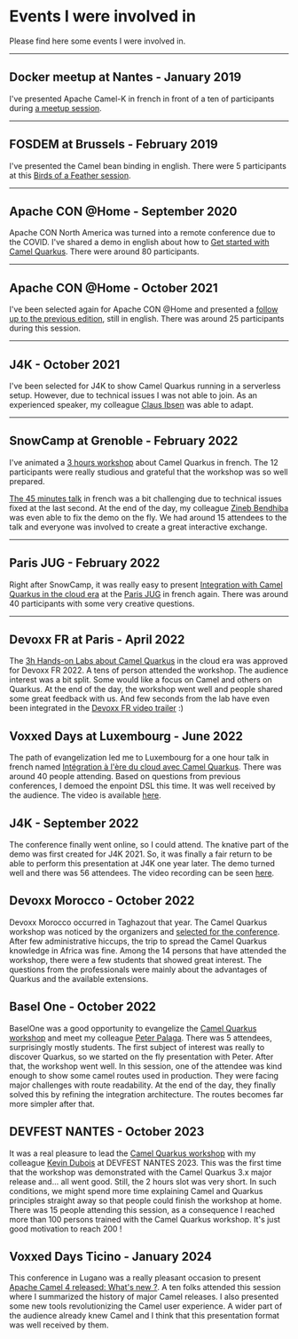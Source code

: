 # Events I were involved in

Please find here some events I were involved in.

---
## Docker meetup at Nantes - January 2019

I've presented Apache Camel-K in french in front of a ten of participants during [a meetup session](https://www.meetup.com/Docker-Nantes/events/257922731/).

---
## FOSDEM at Brussels - February 2019

I've presented the Camel bean binding in english. There were 5 participants at this [Birds of a Feather session](https://archive.fosdem.org/2019/schedule/event/bof_apache_camel/).

---
## Apache CON @Home - September 2020

Apache CON North America was turned into a remote conference due to the COVID.
I've shared a demo in english about how to [Get started with Camel Quarkus](https://youtu.be/POWsZnGhVHM?t=25).
There were around 80 participants.

---
## Apache CON @Home - October 2021

I've been selected again for Apache CON @Home and presented a [follow up to the previous edition](https://youtu.be/tn3cdZM8SrI?list=PLU2OcwpQkYCxLmjKtI-SD4ZOgBmoeuXNu&t=21), still in english.
There was around 25 participants during this session.

---
## J4K - October 2021

I've been selected for J4K to show Camel Quarkus running in a serverless setup.
However, due to technical issues I was not able to join.
As an experienced speaker, my colleague [Claus Ibsen](https://github.com/davsclaus) was able to adapt.

---
## SnowCamp at Grenoble - February 2022

I've animated a [3 hours workshop](https://snowcamp2022.sched.com/event/qHQ9/workshop-sur-lintegration-a-lere-du-cloud-avec-camel-quarkus) about Camel Quarkus in french.
The 12 participants were really studious and grateful that the workshop was so well prepared.

[The 45 minutes talk](https://snowcamp2022.sched.com/event/qHQy/integration-a-lere-du-cloud-avec-camel-quarkus) in french was a bit challenging due to technical issues fixed at the last second.
At the end of the day, my colleague [Zineb Bendhiba](https://github.com/zbendhiba) was even able to fix the demo on the fly.
We had around 15 attendees to the talk and everyone was involved to create a great interactive exchange.

---
## Paris JUG - February 2022

Right after SnowCamp, it was really easy to present [Integration with Camel Quarkus in the cloud era](https://youtu.be/LAFUKrSSa9A?t=5) at the [Paris JUG](https://www.parisjug.org/events/2022/02-08-cloud-camel-quarkus/) in french again.
There was around 40 participants with some very creative questions.

---
## Devoxx FR at Paris - April 2022

The [3h Hands-on Labs about Camel Quarkus](https://cfp.devoxx.fr/2022/talk/NOF-9542/Integration_a_l'ere_du_cloud_avec_Camel_Quarkus) in the cloud era was approved for Devoxx FR 2022.
A tens of person attended the workshop. The audience interest was a bit split. Some would like a focus on Camel and others on Quarkus.
At the end of the day, the workshop went well and people shared some great feedback with us.
And few seconds from the lab have even been integrated in the [Devoxx FR video trailer](https://youtu.be/a0tFfx1VnQM?t=31) :)

## Voxxed Days at Luxembourg - June 2022

The path of evangelization led me to Luxembourg for a one hour talk in french named [Intégration à l'ère du cloud avec Camel Quarkus](https://cfp-voxxed-lux.yajug.org/2022/talk/HKL-0341/Integration_a_l'ere_du_cloud_avec_Camel_Quarkus). There was around 40 people attending. Based on questions from previous conferences, I demoed the enpoint DSL this time. It was well received by the audience.
The video is available [here](https://www.youtube.com/watch?v=taCIEEQCjeM).

## J4K - September 2022
The conference finally went online, so I could attend. The knative part of the demo was first created for J4K 2021.
So, it was finally a fair return to be able to perform this presentation at J4K one year later.
The demo turned well and there was 56 attendees.
The video recording can be seen [here](https://www.youtube.com/watch?v=ISf7mmU09z8).

## Devoxx Morocco - October 2022
Devoxx Morocco occurred in Taghazout that year. The Camel Quarkus workshop was noticed by the organizers and [selected for the conference](https://devoxx.ma/edition-2022/).
After few administrative hiccups, the trip to spread the Camel Quarkus knowledge in Africa was fine.
Among the 14 persons that have attended the workshop, there were a few students that showed great interest.
The questions from the professionals were mainly about the advantages of Quarkus and the available extensions. 

## Basel One - October 2022
BaselOne was a good opportunity to evangelize the [Camel Quarkus workshop](https://baselone.ch/speech.html?id=08CA4481-7EBE-44BF-B88E-5FEA9519FB18) and meet my colleague [Peter Palaga](https://github.com/ppalaga).
There was 5 attendees, surprisingly mostly students.
The first subject of interest was really to discover Quarkus, so we started on the fly presentation with Peter.
After that, the workshop went well.
In this session, one of the attendee was kind enough to show some camel routes used in production.
They were facing major challenges with route readability.
At the end of the day, they finally solved this by refining the integration architecture.
The routes becomes far more simpler after that.

## DEVFEST NANTES - October 2023
It was a real pleasure to lead the [Camel Quarkus workshop](https://devfest2023.gdgnantes.com/en/sessions/workshop_sur_l_integration_a_l_ere_du_cloud_avec_camel_quarkus/) with my colleague [Kevin Dubois](https://www.kevindubois.com/) at DEVFEST NANTES 2023. This was the first time that the workshop was demonstrated with the Camel Quarkus 3.x major release and... all went good.
Still, the 2 hours slot was very short.
In such conditions, we might spend more time explaining Camel and Quarkus principles straight away so that people could finish the workshop at home.
There was 15 people attending this session, as a consequence I reached more than 100 persons trained with the Camel Quarkus workshop.
It's just good motivation to reach 200 !

## Voxxed Days Ticino - January 2024
This conference in Lugano was a really pleasant occasion to present [Apache Camel 4 released: What's new ?](https://www.youtube.com/watch?v=49OSBDHOstU&list=PLRsbF2sD7JVrSjqBTyVeQunUtqxJYt4Lb&index=14).
A ten folks attended this session where I summarized the history of major Camel releases.
I also presented some new tools revolutionizing the Camel user experience.
A wider part of the audience already knew Camel and I think that this presentation format was well received by them.
